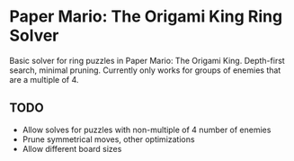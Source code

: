 # Paper Mario: The Origami King Ring Solver

Basic solver for ring puzzles in Paper Mario: The Origami King. Depth-first search, minimal pruning. Currently only works for groups of enemies that are a multiple of 4.

## TODO

- Allow solves for puzzles with non-multiple of 4 number of enemies
- Prune symmetrical moves, other optimizations
- Allow different board sizes
